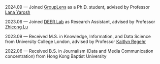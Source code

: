 <!-- - 07/2024:  Excited to participate in 7th Advanced Course on Data Science & Machine Learning Summer School([ACDL2024](acdl2024.icas.events)). 
- 04/2024: Thrilled to share that I'm starting my Ph.D. at U Minnesota this fall! I'm very excited and thankful for everyone who has supported me along the way. -->


2024.09 — Joined [GroupLens](https://grouplens.org/) as a Ph.D. student, advised by Professor [Lana Yarosh](https://lanayarosh.github.io/)

2023.06 — Joined [DEER Lab](https://www.cs.cityu.edu.hk/~zhiconlu/people/) as Research Assistant, advised by Professor [Zhicong Lu](https://www.cs.cityu.edu.hk/~zhiconlu/)

2023.09 — Received M.S. in Knowledge, Information, and Data Science from University College London, advised by Professor [Kaitlyn Regehr](https://profiles.ucl.ac.uk/88177-kaitlyn-regehr)

2022.06 — Received B.S. in Journalism (Data and Media Communication concentration) from Hong Kong Baptist University